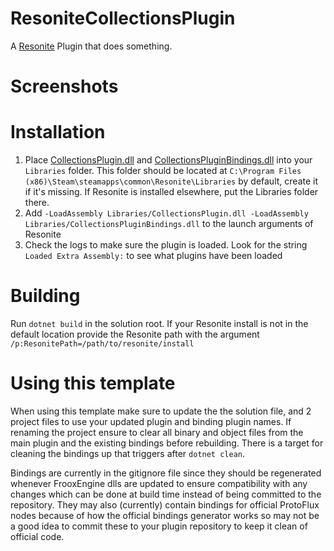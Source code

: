 # ResoniteCollectionsPlugin
A [Resonite](https://resonite.com/) Plugin that does something.

# Screenshots

# Installation
1. Place [CollectionsPlugin.dll](https://github.com/GrandtheUK/ResoniteCollectionsPlugin/releases/latest/download/CollectionsPlugin.dll) and [CollectionsPluginBindings.dll](https://github.com/GrandtheUK/ResoniteCollectionsPlugin/releases/latest/download/CollectionsPluginBindings.dll) into your `Libraries` folder. This folder should be located at `C:\Program Files (x86)\Steam\steamapps\common\Resonite\Libraries` by default, create it if it's missing. If Resonite is installed elsewhere, put the Libraries folder there.
2. Add `-LoadAssembly Libraries/CollectionsPlugin.dll -LoadAssembly Libraries/CollectionsPluginBindings.dll` to the launch arguments of Resonite
3. Check the logs to make sure the plugin is loaded. Look for the string `Loaded Extra Assembly:` to see what plugins have been loaded

# Building
Run `dotnet build` in the solution root. If your Resonite install is not in the default location provide the Resonite path with the argument `/p:ResonitePath=/path/to/resonite/install`

# Using this template

When using this template make sure to update the the solution file, and 2 project files to use your updated plugin and binding plugin names. If renaming the project ensure to clear all binary and object files from the main plugin and the existing bindings before rebuilding. There is a target for cleaning the bindings up that triggers after `dotnet clean`.

Bindings are currently in the gitignore file since they should be regenerated whenever FrooxEngine dlls are updated to ensure compatibility with any changes which can be done at build time instead of being committed to the repository. They may also (currently) contain bindings for official ProtoFlux nodes because of how the official bindings generator works so may not be a good idea to commit these to your plugin repository to keep it clean of official code.
